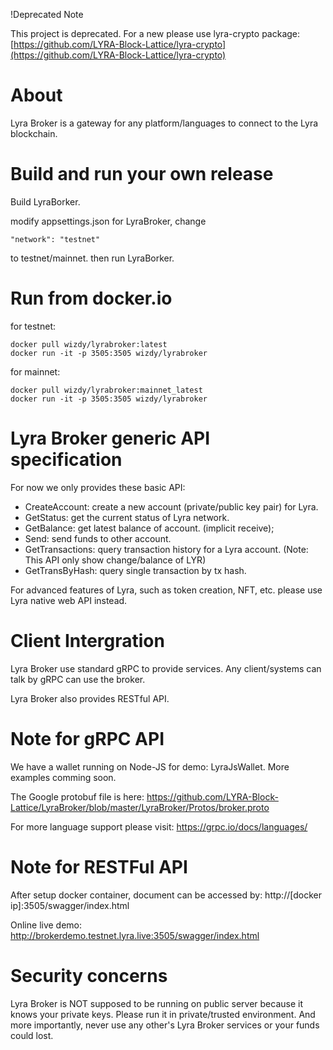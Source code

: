 !Deprecated Note

This project is deprecated. For a new please use lyra-crypto package: [https://github.com/LYRA-Block-Lattice/lyra-crypto](https://github.com/LYRA-Block-Lattice/lyra-crypto)

# About

Lyra Broker is a gateway for any platform/languages to connect to the Lyra blockchain.

# Build and run your own release

Build LyraBorker.

modify appsettings.json for LyraBroker, change

``"network": "testnet"``

to testnet/mainnet. then run LyraBorker.

# Run from docker.io

for testnet:

	docker pull wizdy/lyrabroker:latest
	docker run -it -p 3505:3505 wizdy/lyrabroker

for mainnet:
	
	docker pull wizdy/lyrabroker:mainnet_latest
	docker run -it -p 3505:3505 wizdy/lyrabroker

# Lyra Broker generic API specification

For now we only provides these basic API:

* CreateAccount: create a new account (private/public key pair) for Lyra.
* GetStatus: get the current status of Lyra network.
* GetBalance: get latest balance of account. (implicit receive);
* Send: send funds to other account.
* GetTransactions: query transaction history for a Lyra account. (Note: This API only show change/balance of LYR)
* GetTransByHash: query single transaction by tx hash.

For advanced features of Lyra, such as token creation, NFT, etc. please use Lyra native web API instead.

# Client Intergration

Lyra Broker use standard gRPC to provide services. Any client/systems can talk by gRPC can use the broker.

Lyra Broker also provides RESTful API.

# Note for gRPC API

We have a wallet running on Node-JS for demo: LyraJsWallet. More examples comming soon.

The Google protobuf file is here: https://github.com/LYRA-Block-Lattice/LyraBroker/blob/master/LyraBroker/Protos/broker.proto

For more language support please visit: https://grpc.io/docs/languages/

# Note for RESTFul API

After setup docker container, document can be accessed by: http://[docker ip]:3505/swagger/index.html 

Online live demo: http://brokerdemo.testnet.lyra.live:3505/swagger/index.html

# Security concerns

Lyra Broker is NOT supposed to be running on public server because it knows your private keys. 
Please run it in private/trusted environment. And more importantly, never use any other's Lyra Broker services or your funds could lost.


